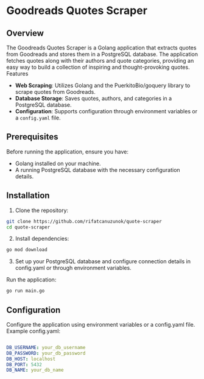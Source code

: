 # Goodreads Quotes Scraper

## Overview

The Goodreads Quotes Scraper is a Golang application that extracts quotes from Goodreads and stores them in a PostgreSQL database. The application fetches quotes along with their authors and quote categories, providing an easy way to build a collection of inspiring and thought-provoking quotes.
Features

   - **Web Scraping**: Utilizes Golang and the PuerkitoBio/goquery library to scrape quotes from Goodreads.
   - **Database Storage**: Saves quotes, authors, and categories in a PostgreSQL database.
   - **Configuration**: Supports configuration through environment variables or a `config.yaml` file.

## Prerequisites

Before running the application, ensure you have:

   - Golang installed on your machine.
   - A running PostgreSQL database with the necessary configuration details.

## Installation

1. Clone the repository:

```bash
git clone https://github.com/rifatcanuzunok/quote-scraper
cd quote-scraper
```


2. Install dependencies:

```bash
go mod download
```

3. Set up your PostgreSQL database and configure connection details in config.yaml or through environment variables.

Run the application:

```bash
go run main.go
```

## Configuration

Configure the application using environment variables or a config.yaml file. Example config.yaml:

```yaml

DB_USERNAME: your_db_username
DB_PASSWORD: your_db_password
DB_HOST: localhost
DB_PORT: 5432
DB_NAME: your_db_name
```
